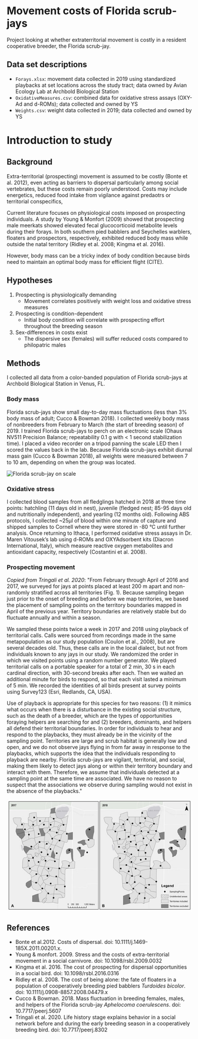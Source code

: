 # Movement costs of Florida scrub-jays
Project looking at whether extraterritorial movement is costly in a resident cooperative breeder, the Florida scrub-jay. 

## Data set descriptions

- `Forays.xlsx`: movement data collected in 2019 using standardized playbacks at set locations across the study tract; data owned by Avian Ecology Lab at Archbold Biological Station
- `OxidativeMeasures.csv`: combined data for oxidative stress assays (OXY-Ad and d-ROMs); data collected and owned by YS
- `Weights.csv`: weight data collected in 2019; data collected and owned by YS

# Introduction to study

## Background
Extra-territorial (prospecting) movement is assumed to be costly (Bonte et al. 2012), even acting as barriers to dispersal particularly among social vertebrates, but these costs remain poorly understood. Costs may include energetics, reduced food intake from vigilance against predaotrs or territorial conspecifics, 

Current literature focuses on physiological costs imposed on prospecting individuals. A study by Young & Monfort (2009) showed that prospecting male meerkats showed elevated fecal glucocorticoid metabolite levels during their forays. In both southern pied babblers and Seychelles warblers, floaters and prospectors, respectively, exhibited reduced body mass while outside the natal territory (Ridley et al. 2008; Kingma et al. 2016). 

However, body mass can be a tricky index of body condition because birds need to maintain an optimal body mass for efficient flight (CITE). 


## Hypotheses
1) Prospecting is physiologically demanding
    - Movement correlates positively with weight loss and oxidative stress measures
2) Prospecting is condition-dependent    
    - Initial body condition will correlate with prospecting effort throughout the breeding season
3) Sex-differences in costs exist
    - The dispersive sex (females) will suffer reduced costs compared to philopatric males

## Methods
I collected all data from a color-banded population of Florida scrub-jays at Archbold Biological Station in Venus, FL. 

### Body mass
Florida scrub-jays show small day-to-day mass fluctuations (less than 3% body mass of adult; Cucco & Bowman 2018). I collected weekly body mass of nonbreeders from February to March (the start of breeding season) of 2019. I trained Florida scrub-jays to perch on an electronic scale (Ohaus NV511 Precision Balance; repeatability 0.1 g with < 1 second stabilization time). I placed a video recorder on a tripod panning the scale LED then I scored the values back in the lab. Because Florida scrub-jays exhibit diurnal mass gain (Cucco & Bowman 2018), all weights were measured between 7 to 10 am, depending on when the group was located. 

![Florida scrub-jay on scale](/scale.jpg)


### Oxidative stress
I collected blood samples from all fledglings hatched in 2018 at three time points: hatchling (11 days old in nest), juvenile (fledged nest; 85-95 days old and nutritionally independent), and yearling (12 months old). Following ABS protocols, I  collected ~25μl of blood within one minute of capture and shipped samples to Cornell where they were stored in -80 °C until further analysis. Once returning to Ithaca, I performed oxidative stress assays in Dr. Maren Vitousek’s lab using d-ROMs and OXYAdsorbent kits (Diacron International, Italy), which measure reactive oxygen metabolites and antioxidant capacity, respectively (Costantini et al. 2008). 

### Prospecting movement

*Copied from Tringali et al. 2020*: 
"From February through April of 2016 and 2017, we surveyed for jays at points placed at least 200 m apart and non-randomly stratified across all territories (Fig. 1). Because sampling began just prior to the onset of breeding and before we map territories, we based the placement of sampling points on the territory boundaries mapped in April of the previous year. Territory boundaries are relatively stable but do fluctuate annually and within a season. 

We sampled these points twice a week in 2017 and 2018 using playback of territorial calls. Calls were sourced from recordings made in the same metapopulation as our study population (Coulon et al., 2008), but are several decades old. Thus, these calls are in the local dialect, but not from individuals known to any jays in our study. We randomized the order in which we visited points using a random number generator. We played territorial calls on a portable speaker for a total of 2 min, 30 s in each cardinal direction, with 30-second breaks after each. Then we waited an additional minute for birds to respond, so that each visit lasted a minimum of 5 min. We recorded the identities of all birds present at survey points using Survey123 (Esri, Redlands, CA, USA).

Use of playback is appropriate for this species for two reasons: (1) it mimics what occurs when there is a disturbance in the existing social structure, such as the death of a breeder, which are the types of opportunities foraying helpers are searching for and (2) breeders, dominants, and helpers all defend their territorial boundaries. In order for individuals to hear and respond to the playbacks, they must already be in the vicinity of the sampling point. Territories are large and scrub habitat is generally low and open, and we do not observe jays flying in from far away in response to the playbacks, which supports the idea that the individuals responding to playback are nearby. Florida scrub-jays are vigilant, territorial, and social, making them likely to detect jays along or within their territory boundary and interact with them. Therefore, we assume that individuals detected at a sampling point at the same time are associated. We have no reason to suspect that the associations we observe during sampling would not exist in the absence of the playbacks."

![Figure 1](/Tringali2020.jpg)


## References
- Bonte et al.2012. Costs of dispersal. doi: 10.1111/j.1469-185X.2011.00201.x.
- Young & monfort. 2009. Stress and the costs of extra-territorial movement in a social carnivore. doi: 10.1098/rsbl.2009.0032
- Kingma et al. 2016. The cost of prospecting for dispersal opportunities in a social bird. doi: 10.1098/rsbl.2016.0316
- Ridley et al. 2008. The cost of being alone: the fate of floaters in a population of cooperatively breeding pied babblers *Turdoides bicolor*. doi: 10.1111/j.0908-8857.2008.04479.x
- Cucco & Bowman. 2018. Mass fluctuation in breeding females, males, and helpers of the Florida scrub-jay *Aphelocoma coerulescens*. doi: 10.7717/peerj.5607
- Tringali et al. 2020. Life history stage explains behavior in a social network before and during the early breeding season in a cooperatively breeding bird. doi: 10.7717/peerj.8302
